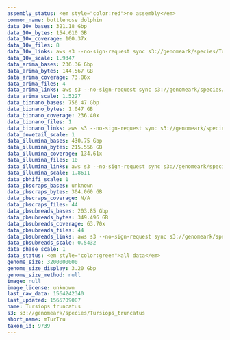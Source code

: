 ```yaml
---
assembly_status: <em style="color:red">no assembly</em>
common_name: bottlenose dolphin
data_10x_bases: 321.18 Gbp
data_10x_bytes: 154.610 GB
data_10x_coverage: 100.37x
data_10x_files: 8
data_10x_links: aws s3 --no-sign-request sync s3://genomeark/species/Tursiops_truncatus/mTurTru1/genomic_data/10x/ .<br>
data_10x_scale: 1.9347
data_arima_bases: 236.36 Gbp
data_arima_bytes: 144.567 GB
data_arima_coverage: 73.86x
data_arima_files: 4
data_arima_links: aws s3 --no-sign-request sync s3://genomeark/species/Tursiops_truncatus/mTurTru1/genomic_data/arima/ .<br>
data_arima_scale: 1.5227
data_bionano_bases: 756.47 Gbp
data_bionano_bytes: 1.047 GB
data_bionano_coverage: 236.40x
data_bionano_files: 1
data_bionano_links: aws s3 --no-sign-request sync s3://genomeark/species/Tursiops_truncatus/mTurTru1/genomic_data/bionano/ .<br>
data_dovetail_scale: 1
data_illumina_bases: 430.75 Gbp
data_illumina_bytes: 215.556 GB
data_illumina_coverage: 134.61x
data_illumina_files: 10
data_illumina_links: aws s3 --no-sign-request sync s3://genomeark/species/Tursiops_truncatus/mTurTru3/genomic_data/illumina/ .<br>aws s3 --no-sign-request sync s3://genomeark/species/Tursiops_truncatus/mTurTru2/genomic_data/illumina/ .<br>
data_illumina_scale: 1.8611
data_pbhifi_scale: 1
data_pbscraps_bases: unknown
data_pbscraps_bytes: 304.060 GB
data_pbscraps_coverage: N/A
data_pbscraps_files: 44
data_pbsubreads_bases: 203.85 Gbp
data_pbsubreads_bytes: 349.496 GB
data_pbsubreads_coverage: 63.70x
data_pbsubreads_files: 44
data_pbsubreads_links: aws s3 --no-sign-request sync s3://genomeark/species/Tursiops_truncatus/mTurTru1/genomic_data/pacbio/ . --exclude "*scraps.bam* --exclude "*ccs.bam*"<br>
data_pbsubreads_scale: 0.5432
data_phase_scale: 1
data_status: <em style="color:green">all data</em>
genome_size: 3200000000
genome_size_display: 3.20 Gbp
genome_size_method: null
image: null
image_license: unknown
last_raw_data: 1564242340
last_updated: 1565709087
name: Tursiops truncatus
s3: s3://genomeark/species/Tursiops_truncatus
short_name: mTurTru
taxon_id: 9739
---
```

